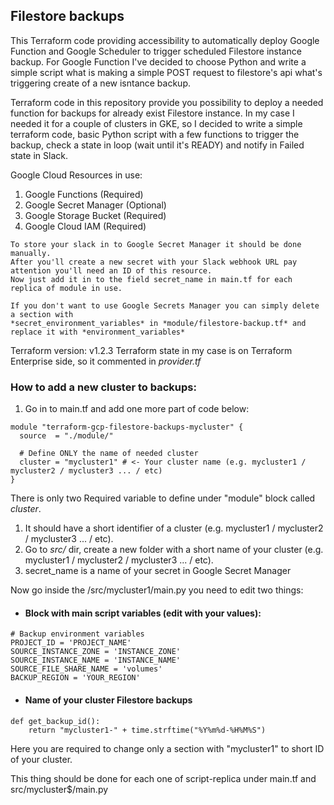 ## Filestore backups

This Terraform code providing accessibility to automatically deploy Google Function and Google Scheduler to trigger scheduled Filestore instance backup.
For Google Function I've decided to choose Python and write a simple script what is making a simple POST request to filestore's api what's triggering create of a new isntance backup.

Terraform code in this repository provide you possibility to deploy a needed function for backups for already exist Filestore instance. 
In my case I needed it for a couple of clusters in GKE, so I decided to write a simple terraform code, basic Python script with a few functions to trigger the backup, check a state in loop (wait until it's
READY) and notify in Failed state in Slack. 

Google Cloud Resources in use:

1. Google Functions       (Required)
2. Google Secret Manager  (Optional)
3. Google Storage Bucket  (Required)
4. Google Cloud IAM       (Required)

```
To store your slack in to Google Secret Manager it should be done manually. 
After you'll create a new secret with your Slack webhook URL pay attention you'll need an ID of this resource.
Now just add it in to the field secret_name in main.tf for each replica of module in use.

If you don't want to use Google Secrets Manager you can simply delete a section with 
*secret_environment_variables* in *module/filestore-backup.tf* and replace it with *environment_variables*
```

Terraform version: v1.2.3
Terraform state in my case is on Terraform Enterprise side, so it commented in *provider.tf*

### How to add a new cluster to backups:

1. Go in to main.tf and add one more part of code below:
```
module "terraform-gcp-filestore-backups-mycluster" {
  source  = "./module/"

  # Define ONLY the name of needed cluster
  cluster = "mycluster1" # <- Your cluster name (e.g. mycluster1 / mycluster2 / mycluster3 ... / etc)
}
```

There is only two Required variable to define under "module" block called *cluster*.
1. It should have a short identifier of a cluster (e.g. mycluster1 / mycluster2 / mycluster3 ... / etc).
2. Go to *src/* dir, create a new folder with a short name of your cluster (e.g. mycluster1 / mycluster2 / mycluster3 ... / etc).
3. secret_name is a name of your secret in Google Secret Manager

Now go inside the /src/mycluster1/main.py you need to edit two things:

- #### Block with main script variables (edit with your values):
```
# Backup environment variables
PROJECT_ID = 'PROJECT_NAME'
SOURCE_INSTANCE_ZONE = 'INSTANCE_ZONE'
SOURCE_INSTANCE_NAME = 'INSTANCE_NAME'
SOURCE_FILE_SHARE_NAME = 'volumes'
BACKUP_REGION = 'YOUR_REGION'
```
- #### Name of your cluster Filestore backups
```
def get_backup_id():
    return "mycluster1-" + time.strftime("%Y%m%d-%H%M%S")
```
Here you are required to change only a section with "mycluster1" to short ID of your cluster.

This thing should be done for each one of script-replica under main.tf and src/mycluster$/main.py